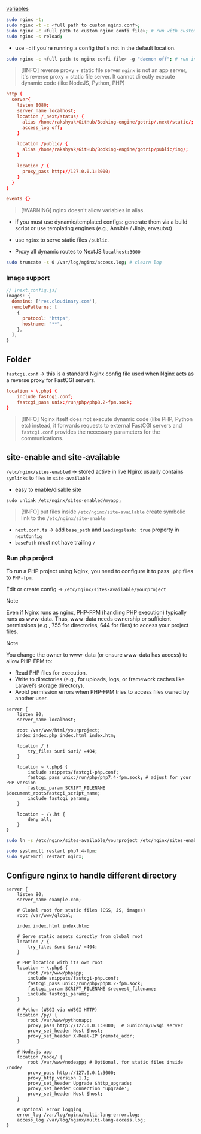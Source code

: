 [variables](https://nginx.org/en/docs/http/ngx_http_core_module.html#var_host)
```sh
sudo nginx -t;
sudo nginx -t -c <full path to custom nginx.conf>;
sudo nginx -c <full path to custom nginx confi file>; # run with custom config
sudo nginx -s reload;
```
- use `-c` if you're running a config that's not in the default location.

```sh
sudo nginx -c <full path to nginx confi file> -g "daemon off"; # run in foreground
```

> [!INFO] reverse proxy + static file server
> `nginx` is not an app server, it's reverse proxy + static file server. It cannot directly execute dynamic code (like NodeJS, Python, PHP)

```conf
http {
  server{
    listen 8080;
    server_name localhost;
    location /_next/status/ {
      alias /home/rakshyak/GitHub/Booking-engine/gotrip/.next/static/;
      access_log off;
    }

    location /public/ {
      alias /home/rakshyak/GitHub/Booking-engine/gotrip/public/img/;
    }

    location / {
      proxy_pass http://127.0.0.1:3000;
    }
  }
}

events {}

```


> [!WARNING] nginx doesn't allow variables in alias.
- if you must use dynamic/templated configs: generate them via a build script or use templating engines (e.g., Ansible / Jinja, envsubst)

- use `nginx` to serve static files `/public`.
- Proxy all dynamic routes to NextJS `localhost:3000`


```sh
sudo truncate -s 0 /var/log/nginx/access.log; # clearn log
```

### Image support
```js
// [next.config.js]
images: {
  domains: ['res.cloudinary.com'],
  remotePatterns: [
    {
      protocol: "https",
      hostname: "**",
    },
  ],
}
```

## Folder
`fastcgi.conf` -> this is a standard Nginx config file used when Nginx acts as a reverse proxy for FastCGI servers.
```conf
location ~ \.php$ {
    include fastcgi.conf;
    fastcgi_pass unix:/run/php/php8.2-fpm.sock;
}

```

> [!INFO] Nginx itself does not execute dynamic code (like PHP, Python etc) instead, it forwards requests to external FastCGI servers and `fastcgi.conf` provides the necessary parameters for the communications.

## site-enable and site-available
`/etc/nginx/sites-enabled` -> stored active in live Nginx usually contains `symlinks` to files in `site-available`

- easy to enable/disable site
```shell
sudo unlink /etc/nginx/sites-enabled/myapp;
```

> [!INFO] put files inside `/etc/nginx/site-available` create symbolic link to the `/etc/nginx/site-enable`
- `next.conf.ts` -> add `base_path` and `leadingslash: true` property in `nextConfig`
- `basePath` must not have trailing `/`

### Run php project
To run a PHP project using Nginx, you need to configure it to pass `.php` files to `PHP-fpm`.

Edit or create config -> `/etc/nginx/sites-available/yourproject`

> [!NOTE]
> Even if Nginx runs as nginx, PHP-FPM (handling PHP execution) typically runs as www-data. Thus, www-data needs ownership or sufficient permissions (e.g., 755 for directories, 644 for files) to access your project files.

> [!NOTE]
> You change the owner to www-data (or ensure www-data has access) to allow PHP-FPM to:
> - Read PHP files for execution.
> - Write to directories (e.g., for uploads, logs, or framework caches like Laravel’s storage directory).
> - Avoid permission errors when PHP-FPM tries to access files owned by another user.

```nginx
server {
    listen 80;
    server_name localhost;

    root /var/www/html/yourproject;
    index index.php index.html index.htm;

    location / {
        try_files $uri $uri/ =404;
    }

    location ~ \.php$ {
        include snippets/fastcgi-php.conf;
        fastcgi_pass unix:/run/php/php7.4-fpm.sock; # adjust for your PHP version
        fastcgi_param SCRIPT_FILENAME $document_root$fastcgi_script_name;
        include fastcgi_params;
    }

    location ~ /\.ht {
        deny all;
    }
}

```

```bash
sudo ln -s /etc/nginx/sites-available/yourproject /etc/nginx/sites-enabled/

sudo systemctl restart php7.4-fpm;
sudo systemctl restart nginx;
```

## Configure nginx to handle different directory

```nginx
server {
    listen 80;
    server_name example.com;

    # Global root for static files (CSS, JS, images)
    root /var/www/global;

    index index.html index.htm;

    # Serve static assets directly from global root
    location / {
        try_files $uri $uri/ =404;
    }

    # PHP location with its own root
    location ~ \.php$ {
        root /var/www/phpapp;
        include snippets/fastcgi-php.conf;
        fastcgi_pass unix:/run/php/php8.2-fpm.sock;
        fastcgi_param SCRIPT_FILENAME $request_filename;
        include fastcgi_params;
    }

    # Python (WSGI via uWSGI HTTP)
    location /py/ {
        root /var/www/pythonapp;
        proxy_pass http://127.0.0.1:8000;  # Gunicorn/uwsgi server
        proxy_set_header Host $host;
        proxy_set_header X-Real-IP $remote_addr;
    }

    # Node.js app
    location /node/ {
        root /var/www/nodeapp; # Optional, for static files inside /node/
        proxy_pass http://127.0.0.1:3000;
        proxy_http_version 1.1;
        proxy_set_header Upgrade $http_upgrade;
        proxy_set_header Connection 'upgrade';
        proxy_set_header Host $host;
    }

    # Optional error logging
    error_log /var/log/nginx/multi-lang-error.log;
    access_log /var/log/nginx/multi-lang-access.log;
}

```

